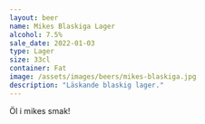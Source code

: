 ```yaml
---
layout: beer
name: Mikes Blaskiga Lager
alcohol: 7.5%
sale_date: 2022-01-03
type: Lager
size: 33cl
container: Fat
image: /assets/images/beers/mikes-blaskiga.jpg
description: "Läskande blaskig lager."
---
```


Öl i mikes smak!
